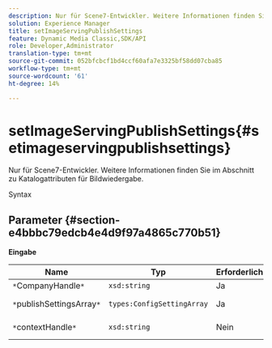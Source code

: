 ```yaml
---
description: Nur für Scene7-Entwickler. Weitere Informationen finden Sie im Abschnitt zu Katalogattributen für Bildwiedergabe.
solution: Experience Manager
title: setImageServingPublishSettings
feature: Dynamic Media Classic,SDK/API
role: Developer,Administrator
translation-type: tm+mt
source-git-commit: 052bfcbcf1bd4ccf60afa7e3325bf58dd07cba85
workflow-type: tm+mt
source-wordcount: '61'
ht-degree: 14%

---
```



# setImageServingPublishSettings{#setimageservingpublishsettings}

Nur für Scene7-Entwickler. Weitere Informationen finden Sie im Abschnitt zu Katalogattributen für Bildwiedergabe.

Syntax

## Parameter {#section-e4bbbc79edcb4e4d9f97a4865c770b51}

**Eingabe**

| Name | Typ | Erforderlich | Beschreibung |
|---|---|---|---|
| `*`CompanyHandle`*` | `xsd:string` | Ja | Firma Handle. |
| `*`publishSettingsArray`*` | `types:ConfigSettingArray` | Ja | Nur für Scene7-Entwickler. |
| `*`contextHandle`*` | `xsd:string` | Nein | Behandeln Sie den Veröffentlichungskontext. |

